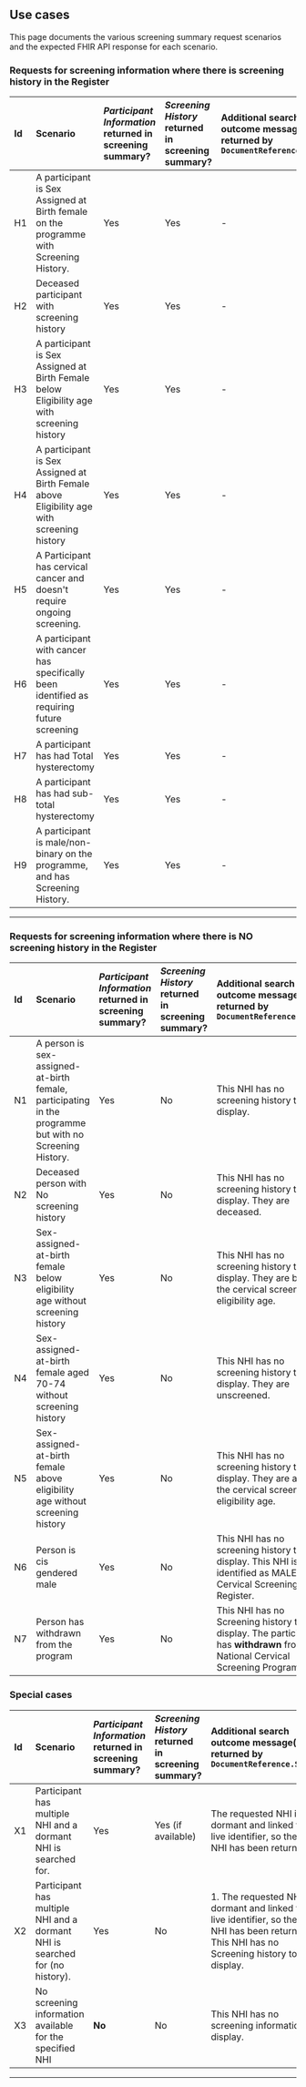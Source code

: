 ## Use cases

This page documents the various screening summary request scenarios and the expected FHIR API response for each scenario.

### Requests for screening information where there is screening history in the Register

|**Id**|**Scenario** | ***Participant Information* returned in screening summary?**| ***Screening History* returned in screening summary?** | **Additional search outcome message(s) returned by `DocumentReference.Search`** |
|:-|:--------------------------------------------------------------------------------------|:------|:--------|:----------------|
|H1| A participant is Sex Assigned at Birth female on the programme with Screening History. | Yes | Yes | - |
|H2| Deceased participant with screening history | Yes | Yes | - |
|H3| A participant is Sex Assigned at Birth Female below Eligibility age with screening history | Yes | Yes | - |
|H4| A participant is Sex Assigned at Birth Female above Eligibility age with screening history | Yes | Yes | - |
|H5| A Participant has cervical cancer and doesn't require ongoing screening. | Yes | Yes | - |
|H6| A participant with cancer has specifically been identified as requiring future screening | Yes | Yes | - |
|H7| A participant has had Total hysterectomy | Yes | Yes | - |
|H8| A participant has had sub-total hysterectomy | Yes | Yes | - |
|H9| A participant is male/non-binary on the programme, and has Screening History. | Yes | Yes | - |

---

### Requests for screening information where there is NO screening history in the Register

|**Id**|**Scenario** | ***Participant Information* returned in screening summary?**| ***Screening History* returned in screening summary?** | **Additional search outcome message(s) returned by `DocumentReference.Search`** |
|:-|:--------------------------------------------------------------------------------------|:------|:--------|:----------------|
|N1| A person is sex-assigned-at-birth female, participating in the programme but with no Screening History. | Yes | No | This NHI has no screening history to display. |
|N2| Deceased person with No screening history | Yes | No | This NHI has no screening history to display. They are deceased.  |
|N3| Sex-assigned-at-birth female below eligibility age without screening history | Yes | No | This NHI has no screening history to display. They are below the cervical screening eligibility age. |
|N4| Sex-assigned-at-birth female aged 70-74 without screening history | Yes | No | This NHI has no screening history to display. They are unscreened. |
|N5| Sex-assigned-at-birth female above eligibility age without screening history | Yes | No | This NHI has no screening history to display. They are above the cervical screening eligibility age. |
|N6| Person is cis gendered male | Yes | No | This NHI has no screening history to display. This NHI is identified as MALE in the Cervical Screening Register. |
|N7| Person has withdrawn from the program | Yes | No | This NHI has no Screening history to display. The participant has **withdrawn** from the National Cervical Screening Programme. |

### Special cases

|**Id**|**Scenario** | ***Participant Information* returned in screening summary?**| ***Screening History* returned in screening summary?** | **Additional search outcome message(s) returned by `DocumentReference.Search`** |
|:-|:--------------------------------------------------------------------------------------|:------|:--------|:----------------|
|X1| Participant has multiple NHI and a dormant NHI is searched for. | Yes | Yes (if available) | The requested NHI is dormant and linked to a live identifier, so the live NHI has been returned. |
|X2| Participant has multiple NHI and a dormant NHI is searched for (no history). | Yes | No | 1. The requested NHI is dormant and linked to a live identifier, so the live NHI has been returned.  2. This NHI has no Screening history to display. |
|X3| No screening information available for the specified NHI | **No** | No | This NHI has no screening information to display. |

---
